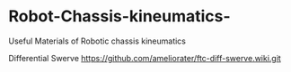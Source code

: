 # Robot-Chassis-kineumatics-
Useful Materials of Robotic chassis kineumatics

Differential Swerve 
https://github.com/ameliorater/ftc-diff-swerve.wiki.git
